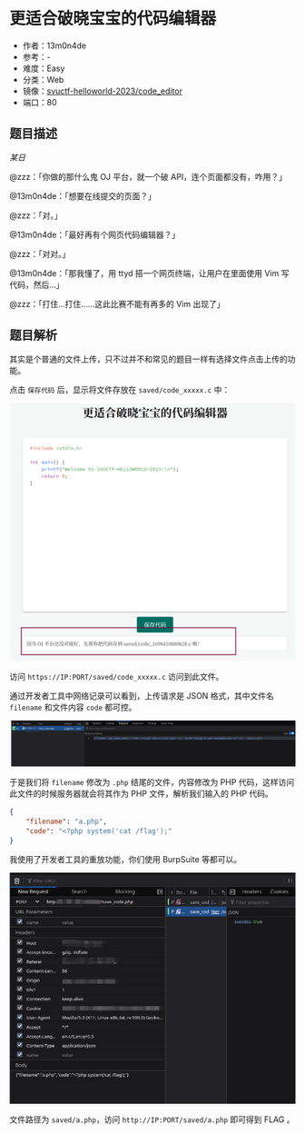 # 更适合破晓宝宝的代码编辑器

- 作者：13m0n4de
- 参考：-
- 难度：Easy
- 分类：Web
- 镜像：[svuctf-helloworld-2023/code_editor](https://ghcr.io/svuctf/svuctf-helloworld-2023/code_editor)
- 端口：80

## 题目描述

*某日*

@zzz：「你做的那什么鬼 OJ 平台，就一个破 API，连个页面都没有，咋用？」

@13m0n4de：「想要在线提交的页面？」

@zzz：「对。」

@13m0n4de：「最好再有个网页代码编辑器？」

@zzz：「对对。」

@13m0n4de：「那我懂了，用 ttyd 搭一个网页终端，让用户在里面使用 Vim 写代码，然后...」

@zzz：「打住...打住......这此比赛不能有再多的 Vim 出现了」

## 题目解析

其实是个普通的文件上传，只不过并不和常见的题目一样有选择文件点击上传的功能。

点击 `保存代码` 后，显示将文件存放在 `saved/code_xxxxx.c` 中：

![save_code](writeup/images/save_code.png)

访问 `https://IP:PORT/saved/code_xxxxx.c` 访问到此文件。

通过开发者工具中网络记录可以看到，上传请求是 JSON 格式，其中文件名 `filename` 和文件内容 `code` 都可控。

![post_data](writeup/images/post_data.png)

于是我们将 `filename` 修改为 `.php` 结尾的文件，内容修改为 PHP 代码，这样访问此文件的时候服务器就会将其作为 PHP 文件，解析我们输入的 PHP 代码。

```json
{
    "filename": "a.php",
    "code": "<?php system('cat /flag');"
}
```

我使用了开发者工具的重放功能，你们使用 BurpSuite 等都可以。

![shell](writeup/images/shell.png)

文件路径为 `saved/a.php`，访问 `http://IP:PORT/saved/a.php` 即可得到 FLAG 。
